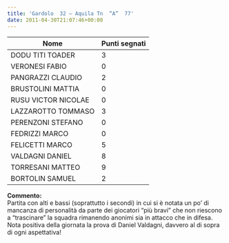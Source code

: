 ```yaml
---
title: 'Gardolo  32 – Aquila Tn  “A”  77'
date: 2011-04-30T21:07:46+00:00
---
```

| **Nome** | **Punti segnati** |
| -------- | ----------------- |
| DODU TITI TOADER | 3 |
| VERONESI FABIO | 0 |
| PANGRAZZI CLAUDIO | 2 |
| BRUSTOLINI MATTIA | 0 |
| RUSU VICTOR NICOLAE | 0 |
| LAZZAROTTO TOMMASO | 3 |
| PERENZONI STEFANO | 0 |
| FEDRIZZI MARCO | 0 |
| FELICETTI MARCO | 5 |
| VALDAGNI DANIEL | 8 |
| TORRESANI MATTEO | 9 |
| BORTOLIN SAMUEL | 2 |

**Commento:**  
Partita con alti e bassi (soprattutto i secondi) in cui si è notata un po’ di mancanza di personalità da parte dei giocatori “più bravi” che non riescono a “trascinare” la squadra rimanendo anonimi sia in attacco che in difesa. Nota positiva della giornata la prova di Daniel Valdagni, davvero al di sopra di ogni aspettativa!